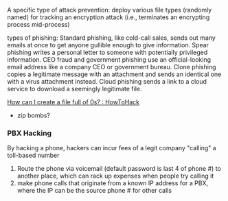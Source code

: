 
A specific type of attack prevention: deploy various file types (randomly named) for tracking an encryption attack (i.e., terminates an encrypting process mid-process)

types of phishing:
Standard phishing, like cold-call sales, sends out many emails at once to get anyone gullible enough to give information.
Spear phishing writes a personal letter to someone with potentially privileged information.
CEO fraud and government phishing use an official-looking email address like a company CEO or government bureau.
Clone phishing copies a legitimate message with an attachment and sends an identical one with a virus attachment instead.
Cloud phishing sends a link to a cloud service to download a seemingly legitimate file.

[How can I create a file full of 0s? : HowToHack](https://old.reddit.com/r/HowToHack/comments/vqdvku/how_can_i_create_a_file_full_of_0s/)
- zip bombs?

### PBX Hacking
By hacking a phone, hackers can incur fees of a legit company "calling" a toll-based number
1. Route the phone via voicemail (default password is last 4 of phone #) to another place, which can rack up expenses when people try calling it
2. make phone calls that originate from a known IP address for a PBX, where the IP can be the source phone # for other calls
